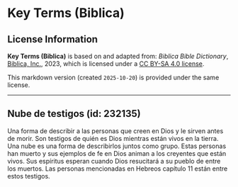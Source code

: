 # Key Terms (Biblica)

## License Information

**Key Terms (Biblica)** is based on and adapted from: _Biblica Bible Dictionary_, [Biblica, Inc.](https://www.biblica.com/), 2023, which is licensed under a [CC BY-SA 4.0 license](https://creativecommons.org/licenses/by-sa/4.0/legalcode.en).

This markdown version (created `2025-10-20`) is provided under the same license.



--------------------------------

## Nube de testigos (id: 232135)

Una forma de describir a las personas que creen en Dios y le sirven antes de morir. Son testigos de quién es Dios mientras están vivos en la tierra. Una nube es una forma de describirlos juntos como grupo. Estas personas han muerto y sus ejemplos de fe en Dios animan a los creyentes que están vivos. Sus espíritus esperan cuando Dios resucitará a su pueblo de entre los muertos. Las personas mencionadas en Hebreos capítulo 11 están entre estos testigos.


